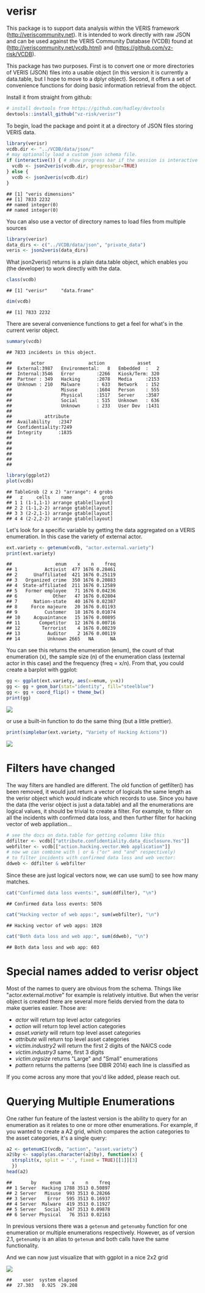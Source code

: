 verisr
======

This package is to support data analysis within the VERIS framework (<http://veriscommunity.net>). It is intended to work directly with raw JSON and can be used against the VERIS Community Database (VCDB) found at (<http://veriscommunity.net/vcdb.html>) and (<https://github.com/vz-risk/VCDB>).

This package has two purposes. First is to convert one or more directories of VERIS (JSON) files into a usable object (in this version it is currently a data.table, but I hope to move to a dplyr object). Second, it offers a set of convenience functions for doing basic information retrieval from the object.

Install it from straight from github:

``` r
# install devtools from https://github.com/hadley/devtools
devtools::install_github("vz-risk/verisr")
```

To begin, load the package and point it at a directory of JSON files storing VERIS data.

``` r
library(verisr)
vcdb.dir <- "../VCDB/data/json/"
# may optionally load a custom json schema file.
if (interactive()) { # show progress bar if the session is interactive
  vcdb <- json2veris(vcdb.dir, progressbar=TRUE)
} else {
  vcdb <- json2veris(vcdb.dir)  
}
```

    ## [1] "veris dimensions"
    ## [1] 7833 2232
    ## named integer(0)
    ## named integer(0)

You can also use a vector of directory names to load files from multiple sources

``` r
library(verisr)
data_dirs <- c("../VCDB/data/json", "private_data")
veris <- json2veris(data_dirs)
```

What json2veris() returns is a plain data.table object, which enables you (the developer) to work directly with the data.

``` r
class(vcdb)
```

    ## [1] "verisr"     "data.frame"

``` r
dim(vcdb)
```

    ## [1] 7833 2232

There are several convenience functions to get a feel for what's in the current verisr object.

``` r
summary(vcdb)
```

    ## 7833 incidents in this object.

    ##       actor                action            asset     
    ##  External:3987   Environmental:   8   Embedded  :   2  
    ##  Internal:3546   Error        :2266   Kiosk/Term: 320  
    ##  Partner : 349   Hacking      :2078   Media     :2153  
    ##  Unknown : 210   Malware      : 633   Network   : 152  
    ##                  Misuse       :1604   Person    : 555  
    ##                  Physical     :1517   Server    :3587  
    ##                  Social       : 515   Unknown   : 636  
    ##                  Unknown      : 233   User Dev  :1431  
    ##                                                        
    ##            attribute   
    ##  Availability   :2347  
    ##  Confidentiality:7249  
    ##  Integrity      :1835  
    ##                        
    ##                        
    ##                        
    ##                        
    ##                        
    ## 

``` r
library(ggplot2)
plot(vcdb)
```

    ## TableGrob (2 x 2) "arrange": 4 grobs
    ##   z     cells    name           grob
    ## 1 1 (1-1,1-1) arrange gtable[layout]
    ## 2 2 (1-1,2-2) arrange gtable[layout]
    ## 3 3 (2-2,1-1) arrange gtable[layout]
    ## 4 4 (2-2,2-2) arrange gtable[layout]

Let's look for a specific variable by getting the data aggregated on a VERIS enumeration. In this case the variety of external actor.

``` r
ext.variety <- getenum(vcdb, "actor.external.variety")
print(ext.variety)
```

    ##                enum    x    n    freq
    ## 1          Activist  477 1676 0.28461
    ## 2      Unaffiliated  421 1676 0.25119
    ## 3   Organized crime  350 1676 0.20883
    ## 4  State-affiliated  211 1676 0.12589
    ## 5   Former employee   71 1676 0.04236
    ## 6             Other   47 1676 0.02804
    ## 7      Nation-state   40 1676 0.02387
    ## 8     Force majeure   20 1676 0.01193
    ## 9          Customer   18 1676 0.01074
    ## 10     Acquaintance   15 1676 0.00895
    ## 11       Competitor   12 1676 0.00716
    ## 12        Terrorist    4 1676 0.00239
    ## 13          Auditor    2 1676 0.00119
    ## 14          Unknown 2665   NA      NA

You can see this returns the enumeration (enum), the count of that enumeration (x), the sample size (n) of the enumeration class (external actor in this case) and the frequency (freq = x/n). From that, you could create a barplot with ggplot:

``` r
gg <- ggplot(ext.variety, aes(x=enum, y=x))
gg <- gg + geom_bar(stat="identity", fill="steelblue")
gg <- gg + coord_flip() + theme_bw()
print(gg)
```

![](README_files/figure-markdown_github/basic-ggplot-1.png)

or use a built-in function to do the same thing (but a little prettier).

``` r
print(simplebar(ext.variety, "Variety of Hacking Actions"))
```

![](README_files/figure-markdown_github/internal-plot-1.png)

Filters have changed
====================

The way filters are handled are different. The old function of getfilter() has been removed, it would just return a vector of logicals the same length as the verisr object which would indicate which records to use. Since you have the data (the verisr object is just a data.table) and all the enumerations are logical values, it should be trivial to create a filter. For example, to filter on all the incidents with confirmed data loss, and then further filter for hacking vector of web appliation...

``` r
# see the docs on data.table for getting columns like this
ddfilter <- vcdb[["attribute.confidentiality.data_disclosure.Yes"]]
webfilter <- vcdb[["action.hacking.vector.Web application"]]
# now we can combine with | or & ("or" and "and" respectively)
# to filter incidents with confirmed data loss and web vector:
ddweb <- ddfilter & webfilter
```

Since these are just logical vectors now, we can use sum() to see how many matches.

``` r
cat("Confirmed data loss events:", sum(ddfilter), "\n")
```

    ## Confirmed data loss events: 5076

``` r
cat("Hacking vector of web apps:", sum(webfilter), "\n")
```

    ## Hacking vector of web apps: 1028

``` r
cat("Both data loss and web app:", sum(ddweb), "\n")
```

    ## Both data loss and web app: 603

Special names added to verisr object
====================================

Most of the names to query are obvious from the schema. Things like "actor.external.motive" for example is relatively intuitive. But when the verisr object is created there are several more fields dervied from the data to make queries easier. Those are:

-   *actor* will return top level actor categories
-   *action* will return top level action categories
-   *asset.variety* will return top level asset categories
-   *attribute* will return top level asset categories
-   *victim.industry2* will return the first 2 digits of the NAICS code
-   *victim.industry3* same, first 3 digits
-   *victim.orgsize* returns "Large" and "Small" enumerations
-   *pattern* returns the patterns (see DBIR 2014) each line is classified as

If you come across any more that you'd like added, please reach out.

Querying Multiple Enumerations
==============================

One rather fun feature of the lastest version is the ability to query for an enumeration as it relates to one or more other enumerations. For example, if you wanted to create a A2 grid, which compares the action categories to the asset categories, it's a single query:

``` r
a2 <- getenumCI(vcdb, "action", "asset.variety")
a2$by <- sapply(as.character(a2$by), function(x) { 
  strsplit(x, split = '.', fixed = TRUE)[[1]][3]
  })
head(a2)
```

    ##       by     enum    x    n    freq
    ## 1 Server  Hacking 1788 3513 0.50897
    ## 2 Server   Misuse  993 3513 0.28266
    ## 3 Server    Error  595 3513 0.16937
    ## 4 Server  Malware  419 3513 0.11927
    ## 5 Server   Social  347 3513 0.09878
    ## 6 Server Physical   76 3513 0.02163

In previous versions there was a `getenum` and `getenumby` function for one enumeration or multiple enumerations respectively. However, as of version 2.1, `getenumby` is an alias to `getenum` and both calls have the same functionality.

And we can now just visualize that with ggplot in a nice 2x2 grid

![](README_files/figure-markdown_github/a2grid-1.png)

    ##    user  system elapsed 
    ##  27.303   0.925  29.208
